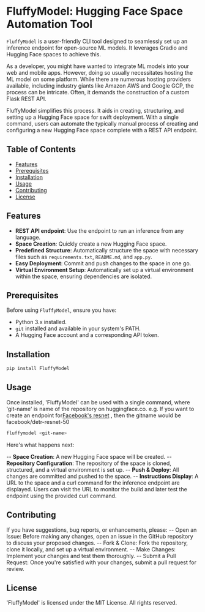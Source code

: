 # FluffyModel: Hugging Face Space Automation Tool

`FluffyModel` is a user-friendly CLI tool designed to seamlessly set up an inference endpoint for open-source ML models. It leverages Gradio and Hugging Face spaces to achieve this.

As a developer, you might have wanted to integrate ML models into your web and mobile apps. However, doing so usually necessitates hosting the ML model on some platform. While there are numerous hosting providers available, including industry giants like Amazon AWS and Google GCP, the process can be intricate. Often, it demands the construction of a custom Flask REST API.

FluffyModel simplifies this process. It aids in creating, structuring, and setting up a Hugging Face space for swift deployment. With a single command, users can automate the typically manual process of creating and configuring a new Hugging Face space complete with a REST API endpoint.

## Table of Contents

- [Features](#features)
- [Prerequisites](#prerequisites)
- [Installation](#installation)
- [Usage](#usage)
- [Contributing](#contributing)
- [License](#license)

## Features
- **REST API endpoint**: Use the endpoint to run an inference from any language.
- **Space Creation**: Quickly create a new Hugging Face space.
- **Predefined Structure**: Automatically structure the space with necessary files such as `requirements.txt`, `README.md`, and `app.py`.
- **Easy Deployment**: Commit and push changes to the space in one go.
- **Virtual Environment Setup**: Automatically set up a virtual environment within the space, ensuring dependencies are isolated.

## Prerequisites

Before using `FluffyModel`, ensure you have:

- Python 3.x installed.
- `git` installed and available in your system's PATH.
- A Hugging Face account and a corresponding API token.

## Installation

```bash
pip install FluffyModel
```

## Usage
Once installed, 'FluffyModel' can be used with a single command, where 'git-name' is name of the repository on huggingface.co.
e.g. If you want to create an endpoint for[Facebook's resnet](https://huggingface.co/facebook/detr-resnet-50) , then the gitname would be facebook/detr-resnet-50 

```bash
fluffymodel <git-name>
```

Here's what happens next:

-- **Space Creation**: A new Hugging Face space will be created.
-- **Repository Configuration**: The repository of the space is cloned, structured, and a virtual environment is set up.
-- **Push & Deploy**: All changes are committed and pushed to the space.
-- **Instructions Display**: A URL to the space and a curl command for the inference endpoint are displayed. Users can visit the URL to monitor the build and later test the endpoint using the provided curl command.

## Contributing
If you have suggestions, bug reports, or enhancements, please:
-- Open an Issue: Before making any changes, open an issue in the GitHub repository to discuss your proposed changes.
-- Fork & Clone: Fork the repository, clone it locally, and set up a virtual environment.
-- Make Changes: Implement your changes and test them thoroughly.
-- Submit a Pull Request: Once you're satisfied with your changes, submit a pull request for review.

## License
'FluffyModel' is licensed under the MIT License. All rights reserved.